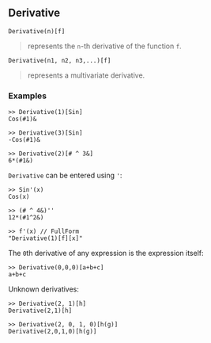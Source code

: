 ## Derivative

```
Derivative(n)[f]
```
> represents the `n`-th derivative of the function `f`.   

```
Derivative(n1, n2, n3,...)[f]
```
> represents a multivariate derivative.

### Examples
``` 
>> Derivative(1)[Sin]    
Cos(#1)&    
 
>> Derivative(3)[Sin]    
-Cos(#1)&   
 
>> Derivative(2)[# ^ 3&]    
6*(#1&)    
``` 

`Derivative` can be entered using `'`:   
```  
>> Sin'(x)    
Cos(x)    
 
>> (# ^ 4&)''    
12*(#1^2&)   
 
>> f'(x) // FullForm    
"Derivative(1)[f][x]"  
``` 

The `0`th derivative of any expression is the expression itself: 
```    
>> Derivative(0,0,0)[a+b+c]    
a+b+c    
``` 

Unknown derivatives:    
``` 
>> Derivative(2, 1)[h]    
Derivative(2,1)[h]   
 
>> Derivative(2, 0, 1, 0)[h(g)]    
Derivative(2,0,1,0)[h(g)] 
``` 
